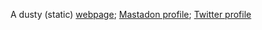 A dusty (static) [webpage](http://is-here.com); [Mastadon profile](https://mastodon.social/@jochie); [Twitter profile](https://twitter.com/jochie)
